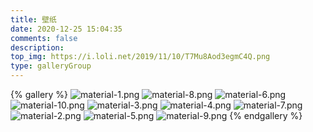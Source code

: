 ```yaml
---
title: 壁纸
date: 2020-12-25 15:04:35
comments: false
description:
top_img: https://i.loli.net/2019/11/10/T7Mu8Aod3egmC4Q.png
type: galleryGroup
---
```

{% gallery %}
![material-1.png](https://i.loli.net/2019/11/10/lP3rLNUBaGtSVzc.png)
![material-8.png](https://i.loli.net/2019/11/10/T7Mu8Aod3egmC4Q.png)
![material-6.png](https://i.loli.net/2019/11/10/53eTB2uiNRlXwFP.png)
![material-10.png](https://i.loli.net/2019/11/10/xthHmnbdNerWOqP.png)
![material-3.png](https://i.loli.net/2019/11/10/rJbFpE65tmxPv7R.png)
![material-4.png](https://i.loli.net/2019/11/10/bEJsXxewpOGuRD8.png)
![material-7.png](https://i.loli.net/2019/11/10/71wgohfPHqXRbG9.png)
![material-2.png](https://i.loli.net/2019/11/10/gcnavZbmepS8d4u.png)
![material-5.png](https://i.loli.net/2019/11/10/3wkO7fuQpgda6vz.png)
![material-9.png](https://i.loli.net/2019/11/10/egVhFWopA5mP2Hk.png)
{% endgallery %}